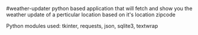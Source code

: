 #weather-updater
python based application that will fetch and show you the weather update of a perticular location based on it's location zipcode

Python modules used: tkinter, requests, json, sqlite3, textwrap
